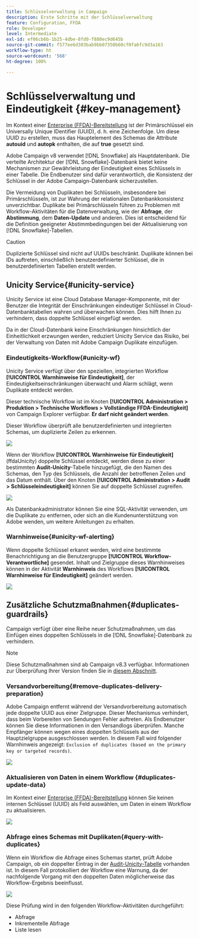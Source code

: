 ```yaml
---
title: Schlüsselverwaltung in Campaign
description: Erste Schritte mit der Schlüsselverwaltung
feature: Configuration, FFDA
role: Developer
level: Intermediate
exl-id: ef06cb6b-1b25-4dbe-8fd0-f880ec9d645b
source-git-commit: f577ee6d303bab9bb07350b60cf0fa6fc9d3a163
workflow-type: ht
source-wordcount: '568'
ht-degree: 100%

---
```


# Schlüsselverwaltung und Eindeutigkeit {#key-management}

Im Kontext einer [Enterprise (FFDA)-Bereitstellung](enterprise-deployment.md) ist der Primärschlüssel ein Universally Unique IDentifier (UUID), d. h. eine Zeichenfolge. Um diese UUID zu erstellen, muss das Hauptelement des Schemas die Attribute **autouid** und **autopk** enthalten, die auf **true** gesetzt sind.

Adobe Campaign v8 verwendet [!DNL Snowflake] als Hauptdatenbank. Die verteilte Architektur der [!DNL Snowflake]-Datenbank bietet keine Mechanismen zur Gewährleistung der Eindeutigkeit eines Schlüssels in einer Tabelle. Die Endbenutzer sind dafür verantwortlich, die Konsistenz der Schlüssel in der Adobe Campaign-Datenbank sicherzustellen.

Die Vermeidung von Duplikaten bei Schlüsseln, insbesondere bei Primärschlüsseln, ist zur Wahrung der relationalen Datenbankkonsistenz unverzichtbar. Duplikate bei Primärschlüsseln führen zu Problemen mit Workflow-Aktivitäten für die Datenverwaltung, wie der **Abfrage**, der **Abstimmung**, dem **Daten-Update** und anderen. Dies ist entscheidend für die Definition geeigneter Abstimmbedingungen bei der Aktualisierung von [!DNL Snowflake]-Tabellen.


>[!CAUTION]
>
>Duplizierte Schlüssel sind nicht auf UUIDs beschränkt. Duplikate können bei IDs auftreten, einschließlich benutzerdefinierter Schlüssel, die in benutzerdefinierten Tabellen erstellt werden.


## Unicity Service{#unicity-service}

Unicity Service ist eine Cloud Database Manager-Komponente, mit der Benutzer die Integrität der Einschränkungen eindeutiger Schlüssel in Cloud-Datenbanktabellen wahren und überwachen können. Dies hilft Ihnen zu verhindern, dass doppelte Schlüssel eingefügt werden.

Da in der Cloud-Datenbank keine Einschränkungen hinsichtlich der Einheitlichkeit erzwungen werden, reduziert Unicity Service das Risiko, bei der Verwaltung von Daten mit Adobe Campaign Duplikate einzufügen.

### Eindeutigkeits-Workflow{#unicity-wf}

Unicity Service verfügt über den speziellen, integrierten Workflow **[!UICONTROL Warnhinweise für Eindeutigkeit]**, der Eindeutigkeitseinschränkungen überwacht und Alarm schlägt, wenn Duplikate entdeckt werden.

Dieser technische Workflow ist im Knoten **[!UICONTROL Administration > Produktion > Technische Workflows > Vollständige FFDA-Eindeutigkeit]** von Campaign Explorer verfügbar. **Er darf nicht geändert werden**.

Dieser Workflow überprüft alle benutzerdefinierten und integrierten Schemas, um duplizierte Zeilen zu erkennen.

![](assets/unicity-alerting-wf.png)

Wenn der Workflow **[!UICONTROL Warnhinweise für Eindeutigkeit]** (ffdaUnicity) doppelte Schlüssel entdeckt, werden diese zu einer bestimmten **Audit-Unicity**-Tabelle hinzugefügt, die den Namen des Schemas, den Typ des Schlüssels, die Anzahl der betroffenen Zeilen und das Datum enthält. Über den Knoten **[!UICONTROL Administration > Audit > Schlüsseleindeutigkeit]** können Sie auf doppelte Schlüssel zugreifen.

![](assets/unicity-table.png)

Als Datenbankadministrator können Sie eine SQL-Aktivität verwenden, um die Duplikate zu entfernen, oder sich an die Kundenunterstützung von Adobe wenden, um weitere Anleitungen zu erhalten.

### Warnhinweise{#unicity-wf-alerting}

Wenn doppelte Schlüssel erkannt werden, wird eine bestimmte Benachrichtigung an die Benutzergruppe **[!UICONTROL Workflow-Verantwortliche]** gesendet. Inhalt und Zielgruppe dieses Warnhinweises können in der Aktivität **Warnhinweis** des Workflows **[!UICONTROL Warnhinweise für Eindeutigkeit]** geändert werden.

![](assets/wf-alert-activity.png)


## Zusätzliche Schutzmaßnahmen{#duplicates-guardrails}

Campaign verfügt über eine Reihe neuer Schutzmaßnahmen, um das Einfügen eines doppelten Schlüssels in die [!DNL Snowflake]-Datenbank zu verhindern.

>[!NOTE]
>
>Diese Schutzmaßnahmen sind ab Campaign v8.3 verfügbar. Informationen zur Überprüfung Ihrer Version finden Sie in [diesem Abschnitt](../start/compatibility-matrix.md#how-to-check-your-campaign-version-and-buildversion).

### Versandvorbereitung{#remove-duplicates-delivery-preparation}

Adobe Campaign entfernt während der Versandvorbereitung automatisch jede doppelte UUID aus einer Zielgruppe. Dieser Mechanismus verhindert, dass beim Vorbereiten von Sendungen Fehler auftreten. Als Endbenutzer können Sie diese Informationen in den Versandlogs überprüfen. Manche Empfänger können wegen eines doppelten Schlüssels aus der Hauptzielgruppe ausgeschlossen werden. In diesem Fall wird folgender Warnhinweis angezeigt: `Exclusion of duplicates (based on the primary key or targeted records)`.

![](assets/exclusion-duplicates-log.png)

### Aktualisieren von Daten in einem Workflow {#duplicates-update-data}

Im Kontext einer [Enterprise (FFDA)-Bereitstellung](enterprise-deployment.md) können Sie keinen internen Schlüssel (UUID) als Feld auswählen, um Daten in einem Workflow zu aktualisieren.

![](assets/update-data-no-internal-key.png)

### Abfrage eines Schemas mit Duplikaten{#query-with-duplicates}

Wenn ein Workflow die Abfrage eines Schemas startet, prüft Adobe Campaign, ob ein doppelter Eintrag in der [Audit-Unicity-Tabelle](#unicity-wf) vorhanden ist. In diesem Fall protokolliert der Workflow eine Warnung, da der nachfolgende Vorgang mit den doppelten Daten möglicherweise das Workflow-Ergebnis beeinflusst.

![](assets/query-with-duplicates.png)

Diese Prüfung wird in den folgenden Workflow-Aktivitäten durchgeführt:

* Abfrage
* Inkrementelle Abfrage
* Liste lesen